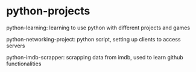 # python-projects
python-learning: learning to use python with different projects and games

python-networking-project: python script, setting up clients to access servers

python-imdb-scrapper: scrapping data from imdb, used to learn github functionalities

